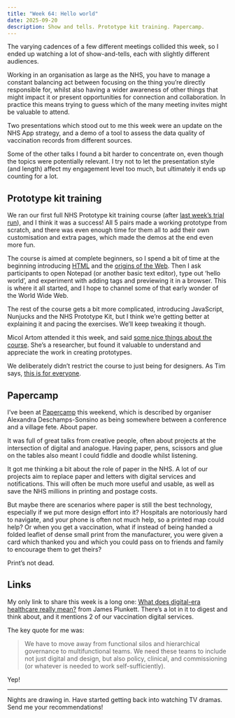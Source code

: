 ```yaml
---
title: "Week 64: Hello world"
date: 2025-09-20
description: Show and tells. Prototype kit training. Papercamp.
---
```


The varying cadences of a few different meetings collided this week, so I ended up watching a lot of show-and-tells, each with slightly different audiences.

Working in an organisation as large as the NHS, you have to manage a constant balancing act between focusing on the thing you’re directly responsible for, whilst also having a wider awareness of other things that might impact it or present opportunities for connection and collaboration. In practice this means trying to guess which of the many meeting invites might be valuable to attend.

Two presentations which stood out to me this week were an update on the NHS App strategy, and a demo of a tool to assess the data quality of vaccination records from different sources.

Some of the other talks I found a bit harder to concentrate on, even though the topics were potentially relevant. I try not to let the presentation style (and length) affect my engagement level too much, but ultimately it ends up counting for a lot.

## Prototype kit training

We ran our first full NHS Prototype kit training course (after [last week’s trial run](/posts/week-63-getting-across-the-line/)), and I think it was a success! All 5 pairs made a working prototype from scratch, and there was even enough time for them all to add their own customisation and extra pages, which made the demos at the end even more fun.

The course is aimed at complete beginners, so I spend a bit of time at the beginning introducing [HTML](https://info.cern.ch/hypertext/WWW/MarkUp/Tags.html) and the [origins of the Web](https://www.w3.org/History/1989/proposal.html). Then I ask participants to open Notepad (or another basic text editor), type out ‘hello world’, and experiment with adding tags and previewing it in a browser. This is where it all started, and I hope to channel some of that early wonder of the World Wide Web.

The rest of the course gets a bit more complicated, introducing JavaScript, Nunjucks and the NHS Prototype Kit, but I think we’re getting better at explaining it and pacing the exercises. We’ll keep tweaking it though.

Micol Artom attended it this week, and said [some nice things about the course](https://medium.com/@micolartom/week-8-when-the-learning-happens-outside-the-classroom-8c6cf94c181b). She’s a researcher, but found it valuable to understand and appreciate the work in creating prototypes.

We deliberately didn’t restrict the course to just being for designers. As Tim says, [this is for everyone](https://www.panmacmillan.com/authors/tim-berners-lee/this-is-for-everyone/9781035023677).

## Papercamp

I’ve been at [Papercamp](https://www.designswarm.com/papercamp-4/) this weekend, which is described by organiser Alexandra Deschamps-Sonsino as being somewhere between a conference and a village fete. About paper.

It was full of great talks from creative people, often about projects at the intersection of digital and analogue. Having paper, pens, scissors and glue on the tables also meant I could fiddle and doodle whilst listening.

It got me thinking a bit about the role of paper in the NHS. A lot of our projects aim to replace paper and letters with digital services and notifications. This will often be much more useful and usable, as well as save the NHS millions in printing and postage costs.

But maybe there are scenarios where paper is still the best technology, especially if we put more design effort into it? Hospitals are notoriously hard to navigate, and your phone is often not much help, so a printed map could help? Or when you get a vaccination, what if instead of being handed a folded leaflet of dense small print from the manufacturer, you were given a card which thanked you and which you could pass on to friends and family to encourage them to get theirs?

Print’s not dead.

## Links

My only link to share this week is a long one: [What does digital-era healthcare really mean?](https://medium.com/@jamestplunkett/what-does-digital-era-healthcare-really-mean-dad6565dba05) from James Plunkett. There’s a lot in it to digest and think about, and it mentions 2 of our vaccination digital services.

The key quote for me was:

> We have to move away from functional silos and hierarchical governance to multifunctional teams. We need these teams to include not just digital and design, but also policy, clinical, and commissioning (or whatever is needed to work self-sufficiently).

Yep!

---

Nights are drawing in. Have started getting back into watching TV dramas. Send me your recommendations!
